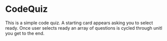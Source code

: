 # CodeQuiz
This is a simple code quiz. 
A starting card appears asking you to select ready. 
Once user selects ready an array of questions is cycled through unitl you get to the end.
